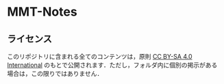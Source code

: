 # MMT-Notes

## ライセンス

このリポジトリに含まれる全てのコンテンツは，原則 [CC BY-SA 4.0 International](https://creativecommons.org/licenses/by-sa/4.0/) のもとで公開されます．ただし，フォルダ内に個別の掲示がある場合は，この限りではありません．
